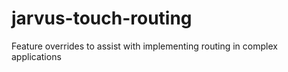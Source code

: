 jarvus-touch-routing
====================

Feature overrides to assist with implementing routing in complex applications
